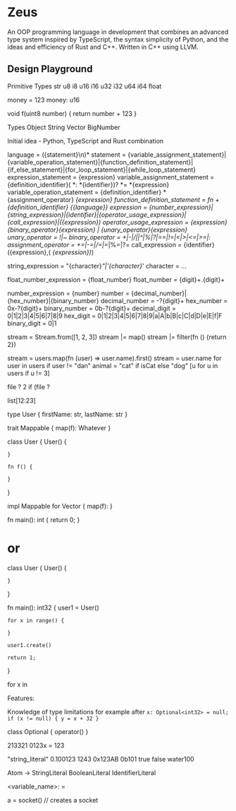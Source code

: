 # Zeus

An OOP programming language in development that combines an advanced type system inspired by TypeScript, the syntax simplicity of Python, and the ideas and efficiency of Rust and C++. Written in C++ using LLVM.

## Design Playground

Primitive Types
str
u8
i8
u16
i16
u32
i32
u64
i64
float

money = 123
money: u16

void f(uint8 number) {
    return number + 123
}

Types
Object
String
Vector
BigNumber

Initial idea - Python, TypeScript and Rust combination

language = ({statement}\n)*
statement = {variable_assignment_statement}|{variable_operation_statement}|{function_definition_statement}|{if_else_statement}|{for_loop_statement}|{while_loop_statement}
expression_statement = {expression}
variable_assignment_statement = {definition_identifier}\( *: *{identifier}\)? *= *{expression}
variable_operation_statement = {definition_identifier} *{assignment_operator} *{expression}
function_definition_statement = fn +{definition_identifier} *\{{language}\}
expression = {number_expression}|{string_expression}|{identifier}|{operator_usage_expression}|{call_expression}|\({expression}\)
operator_usage_expression = {expression}{binary_operator}{expression} | {unary_operator}{expression}
unary_operator = !|~
binary_operator = +|-|/|*|^|%|\?|==|!=|<|>|<=|>=|:
assignment_operator = +=|-=|/=|*=|%=|\?=
call_expression = {identifier}({expression},( *{expression})*)

string_expression = "{character}*"|'{character}*'
character = ...

float_number_expression = {float_number}
float_number = {digit}+.{digit}+

number_expression = {number}
number = {decimal_number}|{hex_number}|{binary_number}
decimal_number = -?{digit}+
hex_number = 0x-?{digit}+
binary_number = 0b-?{digit}+
decimal_digit = 0|1|2|3|4|5|6|7|8|9
hex_digit = 0|1|2|3|4|5|6|7|8|9|a|A|b|B|c|C|d|D|e|E|f|F
binary_digit = 0|1

stream = Stream.from([1, 2, 3])
stream |= map()
stream |= filter(fn () {return 2})

stream = users.map(fn (user) => user.name).first()
stream = user.name for user in users if user != "dan"
animal = "cat" if isCat else "dog"
[u for u in users if u != 3]

file ? 2
if (file ?

list[12:23]

type User {
    firstName: str,
    lastName: str
}

trait Mappable {
    map(f): Whatever
}

class User {
    User() {

    }

    fn f() {

    }
}

impl Mappable for Vector {
    map(f):
}

fn main(): int {
    return 0;
}

# or #

class User {
    User() {

    }
}

fn main(): int32 {
    user1 = User()

    for x in range() {

    }

    user1.create()

    return 1;
}

for x in

Features:

Knowledge of type limitations for example after `x: Optional<int32> = null; if (x != null) { y = x + 32 }`

class Optional<int32> {
    operator()
}

213321
0123x = 123

"string_literal"
0.100123
1243
0x123AB
0b101
true
false
water100

Atom -> StringLiteral
BooleanLiteral
IdentifierLiteral

<variable_name>: <type> = <value>

a = socket() // creates a socket